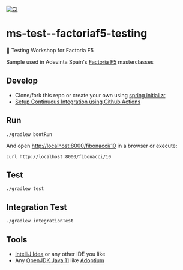 [![CI](https://github.com/AdevintaSpain/ms-test--factoriaf5-testing/actions/workflows/gradle.yml/badge.svg?branch=master)](https://github.com/AdevintaSpain/ms-test--factoriaf5-testing/actions/workflows/gradle.yml)

# ms-test--factoriaf5-testing

🏫 Testing Workshop for Factoria F5

Sample used in Adevinta Spain's [Factoria F5](https://factoriaf5.org/) masterclasses

## Develop

* Clone/fork this repo or create your own using [spring initializr](https://start.spring.io/#!type=gradle-project&language=kotlin&platformVersion=2.6.3&packaging=jar&jvmVersion=11&groupId=com.adevinta.factoriaf5&artifactId=Testing&name=Testing&description=Testing%20demo%20for%20FactoriaF5&packageName=com.adevinta.mstestfactoriaf5testing&dependencies=cloud-config-client)
* [Setup Continuous Integration using Github Actions](.github/workflows/gradle.yml)

## Run

```
./gradlew bootRun
```

And open [http://localhost:8000/fibonacci/10](http://localhost:8000/fibonacci/10) in a browser or execute:
```
curl http://localhost:8000/fibonacci/10
```

## Test

```
./gradlew test
```

## Integration Test

```
./gradlew integrationTest
```

## Tools

* [IntelliJ Idea](https://www.jetbrains.com/idea/) or any other IDE you like
* Any [OpenJDK Java 11](https://en.wikipedia.org/wiki/OpenJDK) like [Adoptium](https://adoptium.net/)
